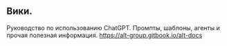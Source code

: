 ## Вики.
Руководство по использованию ChatGPT. Промпты, шаблоны, агенты и прочая полезная информация.
https://alt-group.gitbook.io/alt-docs
